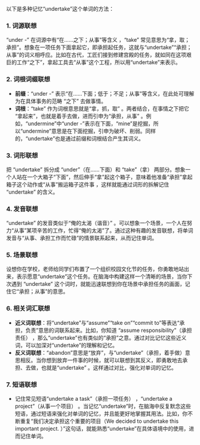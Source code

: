 以下是多种记忆“undertake”这个单词的方法：

### 1. 词源联想
“under -” 在词源中有“在……之下；从事”等含义 ，“take” 常见意思为“拿，取；承担”。想象在一项任务下面拿起它，即承担起任务，这就与“undertake”“承担；从事”的词义相呼应。比如在古代，工匠们接到修建宫殿的任务，就如同在这项艰巨的工作“之下”，拿起工具去“从事”这个工程，所以用“undertake”来表示。

### 2. 词根词缀联想
 - **前缀**：“under -” 表示“在……下面；低于；不足；从事”等含义，在此处可理解为在具体事务的范畴 “之下” 去做事情。
 - **词根**：“take” 作为词根意思就是“拿，抓，取” 。两者结合，在事情之下把它 “拿起来”，也就是着手去做，进而引申为“承担，从事” 。例如，“undermine”中“under -”表示在下面，“mine”是挖掘，所以“undermine”意思是在下面挖掘，引申为破坏、削弱。同样的，“undertake”也是通过前缀和词根结合产生其词义。

### 3. 词形联想
把 “undertake” 拆分成 “under”（在……下面）和 “take”（拿） 两部分。想象一个人站在一个大箱子“下面”，然后伸手“拿”起这个箱子，意味着他准备“承担”拿起箱子这个动作或“从事”搬运箱子这件事 ，这样就能通过词形的拆解记住 “undertake” 的含义。

### 4. 发音联想
“undertake” 的发音类似于“俺的太渴（谐音）” 。可以想象一个场景，一个人在努力“从事”某项辛苦的工作，忙得“俺的太渴”了。通过这种有趣的发音联想，将单词发音与“从事、承担工作而忙碌”的情景联系起来，从而记住单词。

### 5. 场景联想
设想你在学校，老师给同学们布置了一个组织校园文化节的任务，你勇敢地站出来，表示愿意“undertake”这个任务。在脑海中构建这样一个清晰的场景，当你下次遇到 “undertake” 这个词时，就能迅速联想到你在场景中承担任务的画面，记住它“承担；从事”的意思。

### 6. 相关词汇联想
 - **近义词联想**：将“undertake”与“assume”“take on”“commit to”等表达“承担，负责”意思的词联系起来。比如，你知道 “assume responsibility”（承担责任） ，那么“undertake”也有类似的“承担”之意。通过对比记忆这些近义词，可以加深对“undertake”的理解和记忆。
 - **反义词联想**：“abandon”意思是“放弃”，与“undertake”（承担，着手做）意思相反。当你想到放弃一件事的时候，就可以联想到其反义，即勇敢地去承担、去做，也就是“undertake” 。这样通过对比，强化对单词的记忆。

### 7. 短语联想
 - 记住常见短语“undertake a task”（承担一项任务） ，“undertake a project”（从事一个项目） 。当记忆“undertake”时，在脑海中反复默念这些短语，通过短语来强化对单词的记忆，并且能更好地掌握其用法。比如，你不断重复“我们决定承担这个重要的项目（We decided to undertake this important project. ）”这句话，就能熟悉“undertake”在具体语境中的使用，进而记住单词。 